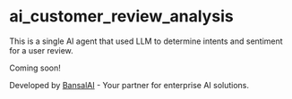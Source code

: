 # ai_customer_review_analysis
This is a single AI agent that used LLM to determine intents and sentiment for a user review.

Coming soon!

Developed by [BansalAI](https://www.bansalai.com) - Your partner for enterprise AI solutions.
